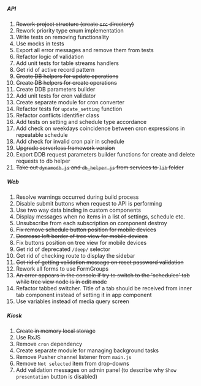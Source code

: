 ##### API
1. ~~Rework project structure (create `src` directory)~~
1. Rework priority type enum implementation
1. Write tests on removing functionality
1. Use mocks in tests
1. Export all error messages and remove them from tests
1. Refactor logic of validation
1. Add unit tests for table streams handlers 
1. Get rid of active record pattern
1. ~~Create DB helpers for update operations~~
1. ~~Create DB helpers for create operations~~
1. Create DDB parameters builder
1. Add unit tests for cron validator
1. Create separate module for cron converter
1. Refactor tests for `update_setting` function
1. Refactor conflicts identifier class
1. Add tests on setting and schedule type accordance
1. Add check on weekdays coincidence between cron expressions in repeatable schedule
1. Add check for invalid cron pair in schedule
1. ~~Upgrade serverless framework version~~
1. Export DDB request parameters builder functions for create and delete requests to db helper
1. ~~Take out `dynamodb.js` and `db_helper.js` from services to `lib` folder~~

##### Web
1. Resolve warnings occurred during build process
1. Disable submit buttons when request to API is performing
1. Use two way data binding in custom components
1. Display messages when no items in a list of settings, schedule etc.
1. Unsubscribe from each subscription on component destroy
1. ~~Fix remove schedule button position for mobile devices~~
1. ~~Decrease left border of tree view for mobile devices~~
1. Fix buttons position on tree view for mobile devices
1. Get rid of deprecated `/deep/` selector
1. Get rid of checking route to display the sidebar
1. ~~Get rid of getting validation message on reset password validation~~
1. Rework all forms to use FormGroups
1. ~~An error appears in the console if try to switch to the 'schedules' tab while tree view node is in edit mode~~ 
1. Refactor tabbed switcher. Title of a tab should be received from inner tab component instead of setting it in app component
1. Use variables instead of media query screen

##### Kiosk
1. ~~Create in memory local storage~~
1. Use RxJS
1. Remove `cron` dependency
1. Create separate module for managing background tasks
1. Remove Pusher channel listener from `main.js`
1. Remove `Not selected` item from drop-downs
1. Add validation messages on admin panel (to describe why `Show presentation` button is disabled)
